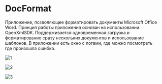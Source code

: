 # DocFormat
 Приложение, позволяющее форматировать документы Microsoft Office Word. Принцип работы приложения основан на использовании OpenXmlSDK. Поддерживается одновременная загрузка и форматирование сразу нескольких документов и использование шаблонов. В приложении есть окно с логами, где можно посмотреть где произошла ошибка.

 
![1](https://github.com/ElevenIsNot11/DocFormat/assets/138966560/a0668ea3-e90a-4165-b16f-67c1068fed56)

![2](https://github.com/ElevenIsNot11/DocFormat/assets/138966560/0691507a-813a-45ed-a6c3-b65329a092b9)

![3](https://github.com/ElevenIsNot11/DocFormat/assets/138966560/5eec821e-64b5-40ca-8811-a2b2627cd491)
